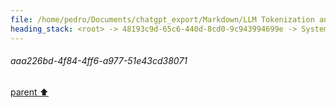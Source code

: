 ```yaml
---
file: /home/pedro/Documents/chatgpt_export/Markdown/LLM Tokenization and Variability.md
heading_stack: <root> -> 48193c9d-65c6-440d-8cd0-9c943994699e -> System -> 91ce2a8a-e1f3-4f78-ba1d-3b61beaaa490 -> System -> aaa26c7f-9d7a-4fb3-baa7-c136119b6999 -> User -> 9befa034-dcaf-4952-9436-8d80bc11c9b8 -> Assistant -> aaa226bd-4f84-4ff6-a977-51e43cd38071
---
```

###### aaa226bd-4f84-4ff6-a977-51e43cd38071
[parent ⬆️](#9befa034-dcaf-4952-9436-8d80bc11c9b8)
